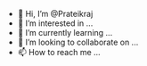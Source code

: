 - 👋 Hi, I’m @Prateikraj
- 👀 I’m interested in ...
- 🌱 I’m currently learning ...
- 💞️ I’m looking to collaborate on ...
- 📫 How to reach me ...

<!---
Prateikraj/Prateikraj is a ✨ special ✨ repository because its `README.md` (this file) appears on your GitHub profile.
You can click the Preview link to take a look at your changes.
--->
